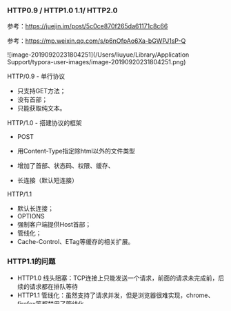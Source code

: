 ### HTTP0.9 / HTTP1.0  1.1/ HTTP2.0

参考：https://juejin.im/post/5c0ce870f265da61171c8c66

参考：https://mp.weixin.qq.com/s/p6nOfpAo6Xa-bGWPJ1sP-Q

![image-20190920231804251](/Users/liuyue/Library/Application Support/typora-user-images/image-20190920231804251.png)

HTTP/0.9 - 单行协议

- 只支持GET方法；
- 没有首部；
- 只能获取纯文本。



HTTP/1.0 - 搭建协议的框架

- POST

- 用Content-Type指定除html以外的文件类型

- 增加了首部、状态码、权限、缓存、

- 长连接（默认短连接）

  

HTTP/1.1

- 默认长连接；
- OPTIONS
- 强制客户端提供Host首部；
- 管线化；
- Cache-Control、ETag等缓存的相关扩展。



### HTTP1.1的问题

- HTTP1.0 线头阻塞：TCP连接上只能发送一个请求，前面的请求未完成前，后续的请求都在排队等待
- HTTP1.1 管线化：虽然支持了请求并发，但是浏览器很难实现，chrome、firefox等都禁用了管线化
- 头部冗余，采用文本格式，首部未压缩，每一个请求都会带上cookie、user-agent等完全相同的首部。
- 只能客户端主动请求

### HTTP2.0时代

- 多路复用：所有请求都在一个TCP连接上完成，实现了真正的并发，

  ```JS
  HTTP2建立一个TCP连接，一个连接上面可以有任意多个流（stream），消息分割成一个或多个帧在流里面传输。帧传输过去以后，再进行重组，形成一个完整的请求或响应。这使得所有的请求或响应都无法阻塞
  ```

- 头部压缩

  ```JS
  前后端共同维护一个数据字典。如，在传输首部字段的时候，例如要传输method:GET,那我们只需要传输静态字典里面method:GET对应的索引值就可以了，一个字节搞定
  
  第一次传输过user-agent 之后呢，浏览器和服务器端就会把它添加到自己的动态字典中。后续传输就可以传输索引了，一个字节搞定
  ```

- 服务端可主动推送

